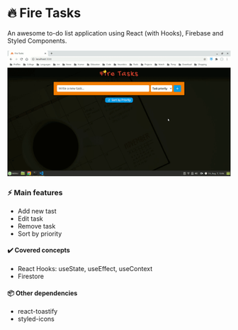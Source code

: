 # :fire: Fire Tasks

An awesome to-do list application using React (with Hooks), Firebase and Styled Components.

![Fire Tasks Screencast](preview.gif)

### :zap: Main features

- Add new tast
- Edit task
- Remove task
- Sort by priority

#### :heavy_check_mark: Covered concepts

- React Hooks: useState, useEffect, useContext
- Firestore

#### :package: Other dependencies

- react-toastify
- styled-icons
